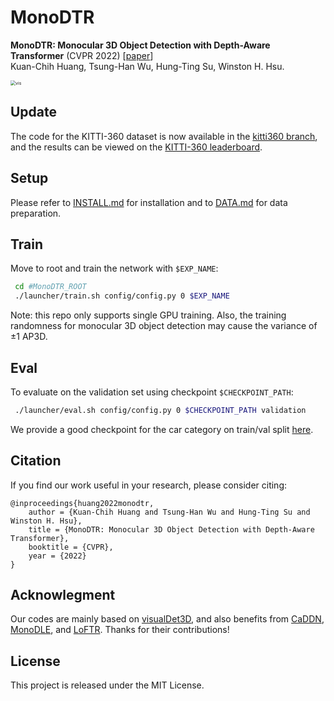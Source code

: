 # MonoDTR

**MonoDTR: Monocular 3D Object Detection with Depth-Aware Transformer** (CVPR 2022) [[paper](https://arxiv.org/abs/2203.10981)]\
Kuan-Chih Huang, Tsung-Han Wu, Hung-Ting Su, Winston H. Hsu.

<img src="resources/example.jpg" alt="vis" style="zoom:50%;" />

## Update 

The code for the KITTI-360 dataset is now available in the [kitti360 branch](https://github.com/KuanchihHuang/MonoDTR/tree/kitti360), and the results can be viewed on the [KITTI-360 leaderboard](https://www.cvlibs.net/datasets/kitti-360/eval_bbox_detect_detail.php?benchmark=bbox3d&result=f5508c2c6753b33341f66f1d965f9df51d8671a1).


## Setup

Please refer to [INSTALL.md](INSTALL.md) for installation and to [DATA.md](DATA.md) for data preparation.


## Train

Move to root and train the network with `$EXP_NAME`:

```sh
 cd #MonoDTR_ROOT
 ./launcher/train.sh config/config.py 0 $EXP_NAME
```

Note: this repo only supports single GPU training. Also, the training randomness for monocular 3D object detection may cause the variance of ±1 AP3D.

## Eval


To evaluate on the validation set using checkpoint `$CHECKPOINT_PATH`:

```sh
 ./launcher/eval.sh config/config.py 0 $CHECKPOINT_PATH validation
```

We provide a good checkpoint for the car category on train/val split [here](https://drive.google.com/file/d/1mQzqjnosra5JE1sJKzSRzdn3R010G0Gh/view?usp=sharing).

## Citation

If you find our work useful in your research, please consider citing:

```
@inproceedings{huang2022monodtr,
    author = {Kuan-Chih Huang and Tsung-Han Wu and Hung-Ting Su and Winston H. Hsu},
    title = {MonoDTR: Monocular 3D Object Detection with Depth-Aware Transformer},
    booktitle = {CVPR},
    year = {2022}    
}
 ```

## Acknowlegment

Our codes are mainly based on [visualDet3D](https://github.com/Owen-Liuyuxuan/visualDet3D), and also benefits from [CaDDN](https://github.com/TRAILab/CaDDN), [MonoDLE](https://github.com/xinzhuma/monodle), and [LoFTR](https://github.com/zju3dv/LoFTR). Thanks for their contributions!

## License

This project is released under the MIT License.

